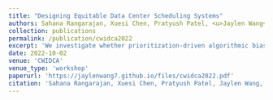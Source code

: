 ```yaml
---
title: "Designing Equitable Data Center Scheduling Systems"
authors: Sahana Rangarajan, Xuesi Chen, Pratyush Patel, <u>Jaylen Wang</u>, Akshitha Sriraman
collection: publications
permalink: /publication/cwidca2022
excerpt: 'We investigate whether prioritization-driven algorithmic bias in DC scheduling systems (especially those that are ML-driven) can make inequitable scheduling decisions to improve performance'
date: 2022-10-02
venue: 'CWIDCA'
venue_type: 'workshop'
paperurl: 'https://jaylenwang7.github.io/files/cwidca2022.pdf'
citation: 'Sahana Rangarajan, Xuesi Chen, Pratyush Patel, Jaylen Wang, Akshitha Sriraman (2022). &quot;Designing Equitable Data Center Scheduling Systems.&quot; <i>CWIDCA 2022</i>.'
---
```

